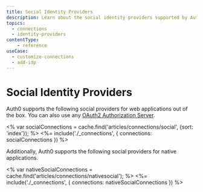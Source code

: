 ```yaml
---
title: Social Identity Providers
description: Learn about the social identity providers supported by Auth0.
topics:
  - connections
  - identity-providers
contentType: 
    - reference
useCase:
  - customize-connections
  - add-idp
---
```

# Social Identity Providers

Auth0 supports the following social providers for web applications out of the box. You can also use any [OAuth2 Authorization Server](/connections/social/oauth2).

<% var socialConnections = cache.find('articles/connections/social', {sort: 'index'}); %>
<%= include('./_connections', { connections: socialConnections }) %>

Additionally, Auth0 supports the following social providers for native applications.

<% var nativeSocialConnections = cache.find('articles/connections/nativesocial'); %>
<%= include('./_connections', { connections: nativeSocialConnections }) %>